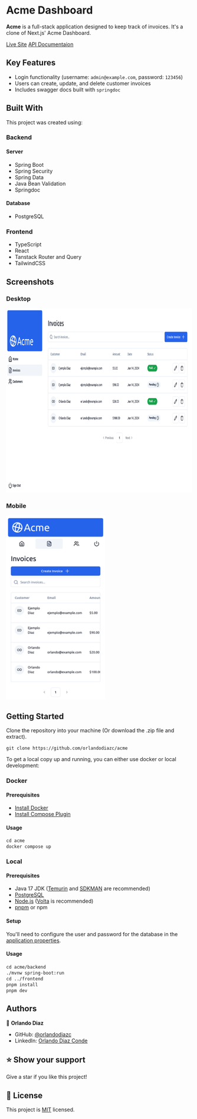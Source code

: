 # Acme Dashboard <a name="about-project"></a>

**Acme** is a full-stack application designed to keep track of invoices. It's a clone of Next.js' Acme Dashboard.

[Live Site](https://acme.odiaz.com.co/)
[API Documentaion](https://acme.odiaz.com.co/api/docs/swagger-ui/index.html)


## Key Features <a name="key-features"></a>

- Login functionality (username: `admin@example.com`, password: `123456`)
- Users can create, update, and delete customer invoices
- Includes swagger docs built with `springdoc`

## Built With <a name="built-with"></a>

This project was created using:

### Backend

#### Server

- Spring Boot
- Spring Security
- Spring Data
- Java Bean Validation
- Springdoc

#### Database

- PostgreSQL

### Frontend

- TypeScript
- React
- Tanstack Router and Query
- TailwindCSS

## Screenshots

### Desktop

<img src="frontend/public/opengraph-image.webp" height=500/>

### Mobile

<img src="frontend/public/mobile_screenshot.webp" height=500/>

## Getting Started <a name="getting-started"></a>

Clone the repository into your machine (Or download the .zip file and extract).

```shell
git clone https://github.com/orlandodiazc/acme
```

To get a local copy up and running, you can either use docker or local development:

### Docker

#### Prerequisites

- [Install Docker](https://docs.docker.com/get-docker/)
- [Install Compose Plugin](https://docs.docker.com/compose/install/)

#### Usage

```shell
cd acme
docker compose up
```

### Local

#### Prerequisites

- Java 17 JDK ([Temurin](https://adoptium.net/temurin/releases/?version=17&package=jdk) and [SDKMAN](https://sdkman.io/install) are recommended)
- [PostgreSQL](https://www.postgresql.org/)
- [Node.js](https://nodejs.org/en/) ([Volta](https://volta.sh/) is recommended)
- [pnpm](https://pnpm.io/installation) or npm

#### Setup

You'll need to configure the user and password for the database in the [application properties](backend/src/main/resources/application.properties).

#### Usage

```shell
cd acme/backend
./mvnw spring-boot:run
cd ../frontend
pnpm install
pnpm dev
```

## Authors <a name="authors"></a>

👤 **Orlando Diaz**

- GitHub: [@orlandodiazc](https://github.com/orlandodiazc)
- LinkedIn: [Orlando Diaz Conde](www.linkedin.com/in/orlando-diaz-conde)

## ⭐️ Show your support <a name="support"></a>

Give a star if you like this project!

<!-- LICENSE -->

## 📝 License <a name="license"></a>

This project is [MIT](./LICENSE) licensed.
